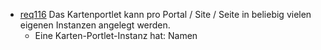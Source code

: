 * [req116](https://github.com/PolitAktiv/politaktiv-requirements/tree/master/de/requirements/req116/req116.md) Das Kartenportlet kann pro Portal / Site / Seite in beliebig vielen eigenen Instanzen angelegt werden.
  * Eine Karten-Portlet-Instanz hat: Namen